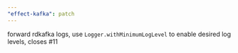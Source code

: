 ```yaml
---
"effect-kafka": patch
---
```


forward rdkafka logs, use `Logger.withMinimumLogLevel` to enable desired log levels, closes #11
